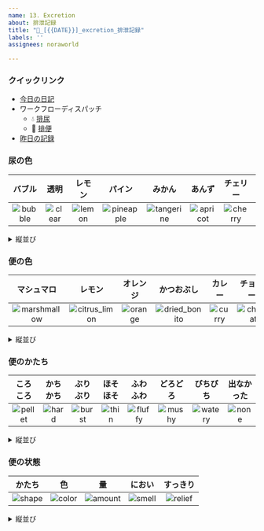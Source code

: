 ```yaml
---
name: 13. Excretion
about: 排泄記録
title: "💩_[{{DATE}}]_excretion_排泄記録"
labels: ''
assignees: noraworld

---
```


### クイックリンク
* [今日の日記]([{{MAIN_REPO_TODAY_URL}}])
* ワークフローディスパッチ
    * 💧 [排尿](https://github.com/noraworld/diary-templates-assistant/actions/workflows/urination.yml)
    * 💩 [排便](https://github.com/noraworld/diary-templates-assistant/actions/workflows/defecation.yml)
* [昨日の記録](https://github.com/noraworld/diary-templates/blob/main/templates/excretion/[{{YESTERDAY_YEAR}}]/[{{YESTERDAY_MONTH}}]/[{{YESTERDAY_DATE}}]-.md)

### 尿の色
| バブル | 透明 | レモン | パイン | みかん | あんず | チェリー | コーラ | ブルーハワイ |
| :---: | :---: | :---: | :---: | :---: | :---: | :---: | :---: | :---: |
| ![bubble](https://noraworld.github.io/box-ash/assets/unlog/bubble.png) | ![clear](https://noraworld.github.io/box-ash/assets/unlog/clear.png) | ![lemon](https://noraworld.github.io/box-ash/assets/unlog/lemon.png) | ![pineapple](https://noraworld.github.io/box-ash/assets/unlog/pineapple.png) | ![tangerine](https://noraworld.github.io/box-ash/assets/unlog/tangerine.png) | ![apricot](https://noraworld.github.io/box-ash/assets/unlog/apricot.png) | ![cherry](https://noraworld.github.io/box-ash/assets/unlog/cherry.png) | ![coke](https://noraworld.github.io/box-ash/assets/unlog/coke.png) | ![blue_hawaii](https://noraworld.github.io/box-ash/assets/unlog/blue_hawaii.png) |

<details>
<summary>縦並び</summary>

| 名前 | 画像 |
| :---: | :---: |
| バブル | ![bubble](https://noraworld.github.io/box-ash/assets/unlog/bubble.png) |
| 透明 | ![clear](https://noraworld.github.io/box-ash/assets/unlog/clear.png) |
| レモン | ![lemon](https://noraworld.github.io/box-ash/assets/unlog/lemon.png) |
| パイン | ![pineapple](https://noraworld.github.io/box-ash/assets/unlog/pineapple.png) |
| みかん | ![tangerine](https://noraworld.github.io/box-ash/assets/unlog/tangerine.png) |
| あんず | ![apricot](https://noraworld.github.io/box-ash/assets/unlog/apricot.png) |
| チェリー | ![cherry](https://noraworld.github.io/box-ash/assets/unlog/cherry.png) |
| コーラ | ![coke](https://noraworld.github.io/box-ash/assets/unlog/coke.png) |
| ブルーハワイ | ![blue_hawaii](https://noraworld.github.io/box-ash/assets/unlog/blue_hawaii.png) |

| バブル | 透明 | レモン | パイン | みかん |
| :---: | :---: | :---: | :---: | :---: |
| ![bubble](https://noraworld.github.io/box-ash/assets/unlog/bubble.png) | ![clear](https://noraworld.github.io/box-ash/assets/unlog/clear.png) | ![lemon](https://noraworld.github.io/box-ash/assets/unlog/lemon.png) | ![pineapple](https://noraworld.github.io/box-ash/assets/unlog/pineapple.png) | ![tangerine](https://noraworld.github.io/box-ash/assets/unlog/tangerine.png) |
| あんず | チェリー | コーラ | ブルーハワイ |
| ![apricot](https://noraworld.github.io/box-ash/assets/unlog/apricot.png) | ![cherry](https://noraworld.github.io/box-ash/assets/unlog/cherry.png) | ![coke](https://noraworld.github.io/box-ash/assets/unlog/coke.png) | ![blue_hawaii](https://noraworld.github.io/box-ash/assets/unlog/blue_hawaii.png) |
</details>

### 便の色
| マシュマロ | レモン | オレンジ | かつおぶし | カレー | チョコレート | もろへいや | いかすみ | ハバネロ |
| :---: | :---: | :---: | :---: | :---: | :---: | :---: | :---: | :---: |
| ![marshmallow](https://noraworld.github.io/box-ash/assets/unlog/marshmallow.png) | ![citrus_limon](https://noraworld.github.io/box-ash/assets/unlog/citrus_limon.png) | ![orange](https://noraworld.github.io/box-ash/assets/unlog/orange.png) | ![dried_bonito](https://noraworld.github.io/box-ash/assets/unlog/dried_bonito.png) | ![curry](https://noraworld.github.io/box-ash/assets/unlog/curry.png) | ![chocolate](https://noraworld.github.io/box-ash/assets/unlog/chocolate.png) | ![molokhia](https://noraworld.github.io/box-ash/assets/unlog/molokhia.png) | ![squid_ink](https://noraworld.github.io/box-ash/assets/unlog/squid_ink.png) | ![habanero](https://noraworld.github.io/box-ash/assets/unlog/habanero.png) |

<details>
<summary>縦並び</summary>

| 名前 | 画像 |
| :---: | :---: |
| マシュマロ | ![marshmallow](https://noraworld.github.io/box-ash/assets/unlog/marshmallow.png) |
| レモン | ![citrus_limon](https://noraworld.github.io/box-ash/assets/unlog/citrus_limon.png) |
| オレンジ | ![orange](https://noraworld.github.io/box-ash/assets/unlog/orange.png) |
| かつおぶし | ![dried_bonito](https://noraworld.github.io/box-ash/assets/unlog/dried_bonito.png) |
| カレー | ![curry](https://noraworld.github.io/box-ash/assets/unlog/curry.png) |
| チョコレート | ![chocolate](https://noraworld.github.io/box-ash/assets/unlog/chocolate.png) |
| もろへいや | ![molokhia](https://noraworld.github.io/box-ash/assets/unlog/molokhia.png) |
| いかすみ | ![squid_ink](https://noraworld.github.io/box-ash/assets/unlog/squid_ink.png) |
| ハバネロ | ![habanero](https://noraworld.github.io/box-ash/assets/unlog/habanero.png) |
</details>

### 便のかたち
| ころころ | かちかち | ぶりぶり | ほそほそ | ふわふわ | どろどろ | びちびち | 出なかった |
| :---: | :---: | :---: | :---: | :---: | :---: | :---: | :---: |
| ![pellet](https://noraworld.github.io/box-ash/assets/unlog/pellet.png) | ![hard](https://noraworld.github.io/box-ash/assets/unlog/hard.png) | ![burst](https://noraworld.github.io/box-ash/assets/unlog/burst.png) | ![thin](https://noraworld.github.io/box-ash/assets/unlog/thin.png) | ![fluffy](https://noraworld.github.io/box-ash/assets/unlog/fluffy.png) | ![mushy](https://noraworld.github.io/box-ash/assets/unlog/mushy.png) | ![watery](https://noraworld.github.io/box-ash/assets/unlog/watery.png) | ![none](https://noraworld.github.io/box-ash/assets/unlog/none.png) |

<details>
<summary>縦並び</summary>

| 名前 | 画像 |
| :---: | :---: |
| ころころ | ![pellet](https://noraworld.github.io/box-ash/assets/unlog/pellet.png) |
| かちかち | ![hard](https://noraworld.github.io/box-ash/assets/unlog/hard.png) |
| ぶりぶり | ![burst](https://noraworld.github.io/box-ash/assets/unlog/burst.png) |
| ほそほそ | ![thin](https://noraworld.github.io/box-ash/assets/unlog/thin.png) |
| ふわふわ | ![fluffy](https://noraworld.github.io/box-ash/assets/unlog/fluffy.png) |
| どろどろ | ![mushy](https://noraworld.github.io/box-ash/assets/unlog/mushy.png) |
| びちびち | ![watery](https://noraworld.github.io/box-ash/assets/unlog/watery.png) |
| 出なかった | ![none](https://noraworld.github.io/box-ash/assets/unlog/none.png) |

| ころころ | かちかち |
| :---: | :---: |
| ![pellet](https://noraworld.github.io/box-ash/assets/unlog/pellet.png) | ![hard](https://noraworld.github.io/box-ash/assets/unlog/hard.png) |
| ぶりぶり | ほそほそ |
| ![burst](https://noraworld.github.io/box-ash/assets/unlog/burst.png) | ![thin](https://noraworld.github.io/box-ash/assets/unlog/thin.png) |
| ふわふわ | どろどろ |
| ![fluffy](https://noraworld.github.io/box-ash/assets/unlog/fluffy.png) | ![mushy](https://noraworld.github.io/box-ash/assets/unlog/mushy.png) |
| びちびち | 出なかった |
| ![watery](https://noraworld.github.io/box-ash/assets/unlog/watery.png) | ![none](https://noraworld.github.io/box-ash/assets/unlog/none.png) |
</details>

### 便の状態
| かたち | 色 | 量 | におい | すっきり
| :---: | :---: | :---: | :---: | :---: |
| ![shape](https://noraworld.github.io/box-ash/assets/unlog/shape.jpg) | ![color](https://noraworld.github.io/box-ash/assets/unlog/color.jpg) | ![amount](https://noraworld.github.io/box-ash/assets/unlog/amount.jpg) | ![smell](https://noraworld.github.io/box-ash/assets/unlog/smell.jpg) | ![relief](https://noraworld.github.io/box-ash/assets/unlog/relief.jpg) |

<details>
<summary>縦並び</summary>

| 名前 | 画像 |
| :---: | :---: |
| かたち | ![shape](https://noraworld.github.io/box-ash/assets/unlog/shape.jpg) |
| 色 | ![color](https://noraworld.github.io/box-ash/assets/unlog/color.jpg) |
| 量 | ![amount](https://noraworld.github.io/box-ash/assets/unlog/amount.jpg) |
| におい | ![smell](https://noraworld.github.io/box-ash/assets/unlog/smell.jpg) |
| すっきり | ![relief](https://noraworld.github.io/box-ash/assets/unlog/relief.jpg) |
</details>

